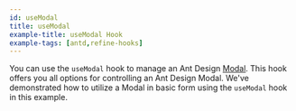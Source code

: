 ```yaml
---
id: useModal
title: useModal
example-title: useModal Hook
example-tags: [antd,refine-hooks]
---
```


You can use the `useModal` hook to manage an Ant Design [Modal](https://ant.design/components/modal/). This hook offers you all options for controlling an Ant Design Modal. We've demonstrated how to utilize a Modal in basic form using the `useModal` hook in this example.

<StackblitzExample path="use-modal-antd" />
